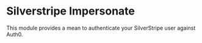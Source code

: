 # Silverstripe Impersonate
This module provides a mean to authenticate your SilverStripe user against Auth0.
